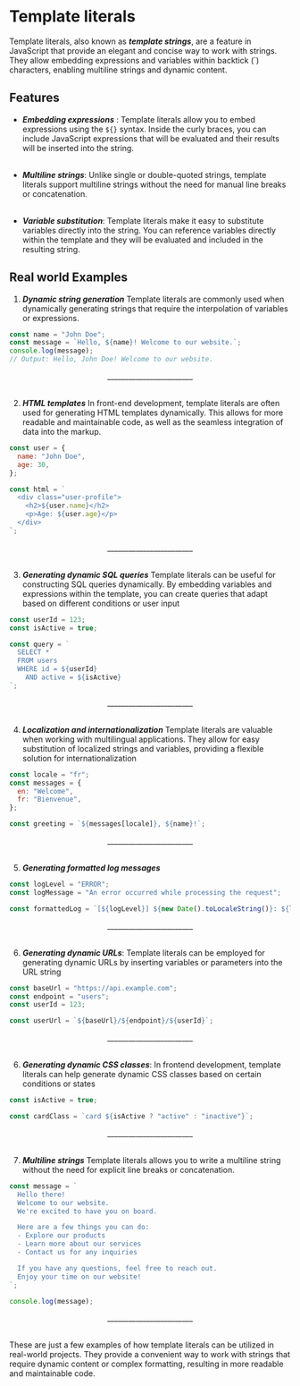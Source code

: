 # Template literals

Template literals, also known as **_template strings_**, are a feature in JavaScript that provide an elegant and concise way to work with strings. They allow embedding expressions and variables within backtick (`) characters, enabling multiline strings and dynamic content.

## Features

- **_Embedding expressions_** : Template literals allow you to embed expressions using the `${}` syntax. Inside the curly braces, you can include JavaScript expressions that will be evaluated and their results will be inserted into the string.<br/><br/>

- **_Multiline strings_**:
  Unlike single or double-quoted strings, template literals support multiline strings without the need for manual line breaks or concatenation.<br/><br/>

- **_Variable substitution_**:
  Template literals make it easy to substitute variables directly into the string. You can reference variables directly within the template and they will be evaluated and included in the resulting string.

## Real world Examples

1. **_Dynamic string generation_**
   Template literals are commonly used when dynamically generating strings that require the interpolation of variables or expressions.

```js
const name = "John Doe";
const message = `Hello, ${name}! Welcome to our website.`;
console.log(message);
// Output: Hello, John Doe! Welcome to our website.
```

<div align="center">________________________</div><br/>

2. **_HTML templates_**
   In front-end development, template literals are often used for generating HTML templates dynamically. This allows for more readable and maintainable code, as well as the seamless integration of data into the markup.

```js
const user = {
  name: "John Doe",
  age: 30,
};

const html = `
  <div class="user-profile">
    <h2>${user.name}</h2>
    <p>Age: ${user.age}</p>
  </div>
`;
```

<div align="center">________________________</div><br/>

3. **_Generating dynamic SQL queries_**
   Template literals can be useful for constructing SQL queries dynamically. By embedding variables and expressions within the template, you can create queries that adapt based on different conditions or user input

```js
const userId = 123;
const isActive = true;

const query = `
  SELECT *
  FROM users
  WHERE id = ${userId}
    AND active = ${isActive}
`;
```

<div align="center">________________________</div><br/>

4. **_Localization and internationalization_**
   Template literals are valuable when working with multilingual applications. They allow for easy substitution of localized strings and variables, providing a flexible solution for internationalization

```js
const locale = "fr";
const messages = {
  en: "Welcome",
  fr: "Bienvenue",
};

const greeting = `${messages[locale]}, ${name}!`;
```

<div align="center">________________________</div><br/>

5. **_Generating formatted log messages_**

```js
const logLevel = "ERROR";
const logMessage = "An error occurred while processing the request";

const formattedLog = `[${logLevel}] ${new Date().toLocaleString()}: ${logMessage}`;
```

<div align="center">________________________</div><br/>

6. **_Generating dynamic URLs_**:
   Template literals can be employed for generating dynamic URLs by inserting variables or parameters into the URL string

```js
const baseUrl = "https://api.example.com";
const endpoint = "users";
const userId = 123;

const userUrl = `${baseUrl}/${endpoint}/${userId}`;
```

<div align="center">________________________</div><br/>

6. **_Generating dynamic CSS classes_**:
   In frontend development, template literals can help generate dynamic CSS classes based on certain conditions or states

```js
const isActive = true;

const cardClass = `card ${isActive ? "active" : "inactive"}`;
```

<div align="center">________________________</div><br/>

7. **_Multiline strings_**
   Template literals allows you to write a multiline string without the need for explicit line breaks or concatenation.

```js
const message = `
  Hello there!
  Welcome to our website.
  We're excited to have you on board.

  Here are a few things you can do:
  - Explore our products
  - Learn more about our services
  - Contact us for any inquiries

  If you have any questions, feel free to reach out.
  Enjoy your time on our website!
`;

console.log(message);
```

<div align="center">________________________</div><br/>

These are just a few examples of how template literals can be utilized in real-world projects. They provide a convenient way to work with strings that require dynamic content or complex formatting, resulting in more readable and maintainable code.
